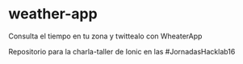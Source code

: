 # weather-app
Consulta el tiempo en tu zona y twittealo con WheaterApp

Repositorio para la charla-taller de Ionic en las #JornadasHacklab16
